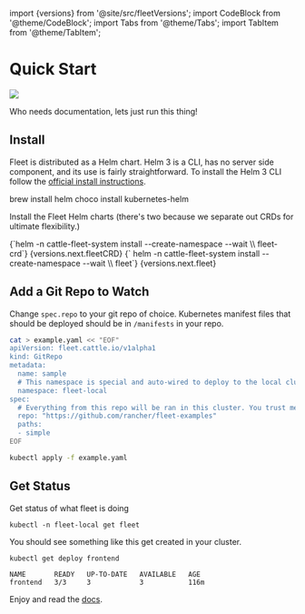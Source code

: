 import {versions} from '@site/src/fleetVersions';
import CodeBlock from '@theme/CodeBlock';
import Tabs from '@theme/Tabs';
import TabItem from '@theme/TabItem';

# Quick Start

![](/img/single-cluster.png)

Who needs documentation, lets just run this thing!

## Install

 Fleet is distributed as a Helm chart. Helm 3 is a CLI, has no server side component, and its use is
  fairly straightforward. To install the Helm 3 CLI follow the <a href="https://helm.sh/docs/intro/install">official install instructions</a>.

<Tabs>
  <TabItem value="linux" label="Linux/Mac" default>
    <CodeBlock language="bash">
    brew install helm
    </CodeBlock>
  </TabItem>
  <TabItem value="windows" label="Windows" default>
    <CodeBlock language="bash">
    choco install kubernetes-helm
    </CodeBlock>
  </TabItem>
</Tabs>

Install the Fleet Helm charts (there's two because we separate out CRDs for ultimate flexibility.)

<CodeBlock language="bash">
{`helm -n cattle-fleet-system install --create-namespace --wait \\
    fleet-crd`} {versions.next.fleetCRD}
{`
helm -n cattle-fleet-system install --create-namespace --wait \\
    fleet`} {versions.next.fleet}
</CodeBlock>

## Add a Git Repo to Watch

Change `spec.repo` to your git repo of choice.  Kubernetes manifest files that should
be deployed should be in `/manifests` in your repo.

```bash
cat > example.yaml << "EOF"
apiVersion: fleet.cattle.io/v1alpha1
kind: GitRepo
metadata:
  name: sample
  # This namespace is special and auto-wired to deploy to the local cluster
  namespace: fleet-local
spec:
  # Everything from this repo will be ran in this cluster. You trust me right?
  repo: "https://github.com/rancher/fleet-examples"
  paths:
  - simple
EOF

kubectl apply -f example.yaml
```

## Get Status

Get status of what fleet is doing

```shell
kubectl -n fleet-local get fleet
```

You should see something like this get created in your cluster.

```
kubectl get deploy frontend
```
```
NAME       READY   UP-TO-DATE   AVAILABLE   AGE
frontend   3/3     3            3           116m
```

Enjoy and read the [docs](https://rancher.github.io/fleet).
